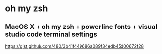# oh my zsh
## MacOS X + oh my zsh + powerline fonts + visual studio code terminal settings
https://gist.github.com/480/3b41f449686a089f34edb45d00672f28